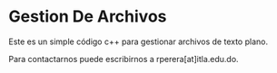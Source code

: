 # Gestion De Archivos

Este es un simple código c++ para gestionar archivos de texto plano.

Para contactarnos puede escribirnos a rperera[at]itla.edu.do.
